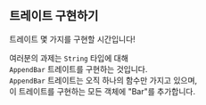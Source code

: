 ## 트레이트 구현하기  
트레이트 몇 가지를 구현할 시간입니다!  

여러분의 과제는 `String` 타입에 대해  
`AppendBar` 트레이트를 구현하는 것입니다.  
`AppendBar` 트레이트는 오직 하나의 함수만 가지고 있으며,  
이 트레이트를 구현하는 모든 객체에 "Bar"를 추가합니다.